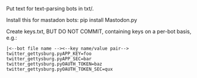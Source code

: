 
Put text for text-parsing bots in txt/. 

Install this for mastadon bots:
    pip install Mastodon.py

Create keys.txt, BUT DO NOT COMMIT, containing keys on a per-bot basis, e.g.:

```
|<--bot file name --><--key name/value pair-->
twitter_gettysburg.pyAPP_KEY=foo
twitter_gettysburg.pyAPP_SEC=bar
twitter_gettysburg.pyOAUTH_TOKEN=baz
twitter_gettysburg.pyOAUTH_TOKEN_SEC=qux
```
